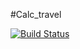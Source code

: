 #Calc_travel 

[![Build Status](https://travis-ci.org/LeakySum/calculator.svg?branch=master)](https://travis-ci.org/LeakySum/calculator)

